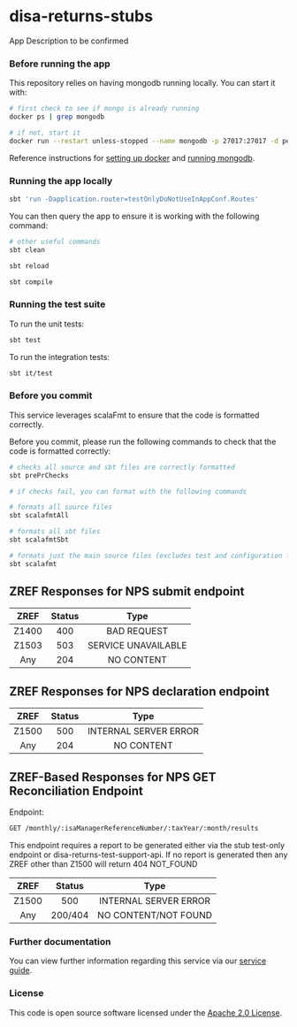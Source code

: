 
# disa-returns-stubs
App Description to be confirmed

### Before running the app

This repository relies on having mongodb running locally. You can start it with:

```bash
# first check to see if mongo is already running
docker ps | grep mongodb

# if not, start it
docker run --restart unless-stopped --name mongodb -p 27017:27017 -d percona/percona-server-mongodb:7.0 --replSet rs0
```

Reference instructions for [setting up docker](https://docs.tax.service.gov.uk/mdtp-handbook/documentation/developer-set-up/install-docker.html) and [running mongodb](https://docs.tax.service.gov.uk/mdtp-handbook/documentation/developer-set-up/set-up-mongodb.html#install-mongodb-applesilicon-mac).

### Running the app locally

```bash
sbt 'run -Dapplication.router=testOnlyDoNotUseInAppConf.Routes'
```

You can then query the app to ensure it is working with the following command:

```bash
# other useful commands
sbt clean

sbt reload

sbt compile
```

### Running the test suite

To run the unit tests:

```bash
sbt test
```

To run the integration tests:

```bash
sbt it/test
```

### Before you commit

This service leverages scalaFmt to ensure that the code is formatted correctly.

Before you commit, please run the following commands to check that the code is formatted correctly:

```bash
# checks all source and sbt files are correctly formatted
sbt prePrChecks

# if checks fail, you can format with the following commands

# formats all source files
sbt scalafmtAll

# formats all sbt files
sbt scalafmtSbt

# formats just the main source files (excludes test and configuration files)
sbt scalafmt
```
## ZREF Responses for NPS submit endpoint

| ZREF  | Status |        Type         |
|:-----:|:------:|:-------------------:|
| Z1400 |  400   |     BAD REQUEST     |
| Z1503 |  503   | SERVICE UNAVAILABLE |
|  Any  |  204   |     NO CONTENT      |

## ZREF Responses for NPS declaration endpoint

| ZREF  | Status |         Type          |
|:-----:|:------:|:---------------------:|
| Z1500 |  500   | INTERNAL SERVER ERROR |
|  Any  |  204   |      NO CONTENT       |

## ZREF-Based Responses for NPS GET Reconciliation Endpoint

Endpoint:
```bash
GET /monthly/:isaManagerReferenceNumber/:taxYear/:month/results
```

This endpoint requires a report to be generated either via the stub test-only endpoint or disa-returns-test-support-api. 
If no report is generated then any ZREF other than Z1500 will return 404 NOT_FOUND

| ZREF  | Status  |         Type          |
|:-----:|:-------:|:---------------------:|
| Z1500 |   500   | INTERNAL SERVER ERROR |
|  Any  | 200/404 | NO CONTENT/NOT FOUND  |


### Further documentation

You can view further information regarding this service via our [service guide](#).

### License

This code is open source software licensed under the [Apache 2.0 License]("http://www.apache.org/licenses/LICENSE-2.0.html").